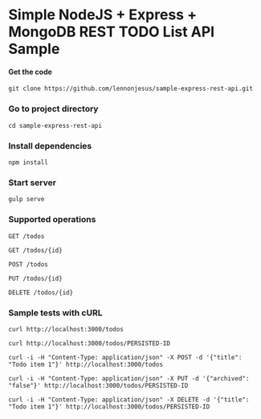 # Simple NodeJS + Express + MongoDB REST TODO List API Sample

#### Get the code

`
git clone https://github.com/lennonjesus/sample-express-rest-api.git
`

### Go to project directory

`
cd sample-express-rest-api
`

### Install dependencies

`
npm install
`

### Start server

`
gulp serve
`

### Supported operations
`
GET /todos
`

`
GET /todos/{id}
`

`
POST /todos
`

`
PUT /todos/{id}
`

`
DELETE /todos/{id}
`

### Sample tests with cURL

`
curl http://localhost:3000/todos
`

`
curl http://localhost:3000/todos/PERSISTED-ID
`

`
curl -i -H "Content-Type: application/json" -X POST -d '{"title": "Todo item 1"}' http://localhost:3000/todos
`

`
curl -i -H "Content-Type: application/json" -X PUT -d '{"archived": "false"}' http://localhost:3000/todos/PERSISTED-ID
`

`
curl -i -H "Content-Type: application/json" -X DELETE -d '{"title": "Todo item 1"}' http://localhost:3000/todos/PERSISTED-ID
`
